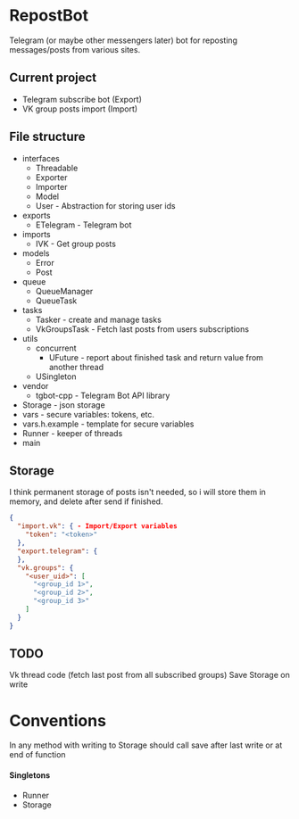 # RepostBot

Telegram (or maybe other messengers later) bot for reposting messages/posts from various sites.


## Current project

- Telegram subscribe bot (Export)
- VK group posts import (Import)


## File structure
- interfaces
  - Threadable
  - Exporter
  - Importer
  - Model
  - User - Abstraction for storing user ids
- exports
  - ETelegram - Telegram bot
- imports
  - IVK - Get group posts
- models
  - Error
  - Post
- queue
  - QueueManager
  - QueueTask
- tasks
  - Tasker - create and manage tasks
  - VkGroupsTask - Fetch last posts from users subscriptions
- utils
  - concurrent
    - UFuture - report about finished task and return value from another thread
  - USingleton
- vendor
  - tgbot-cpp - Telegram Bot API library
- Storage - json storage
- vars - secure variables: tokens, etc.
- vars.h.example - template for secure variables
- Runner - keeper of threads
- main


## Storage

I think permanent storage of posts isn't needed, so i will store them in memory, and delete after send if finished.

```json
{
  "import.vk": { - Import/Export variables
    "token": "<token>"
  },
  "export.telegram": {
  },
  "vk.groups": {
    "<user_uid>": [
      "<group_id 1>",
      "<group_id 2>",
      "<group_id 3>"
    ]
  }
}
```


## TODO

Vk thread code (fetch last post from all subscribed groups)
Save Storage on write


# Conventions

In any method with writing to Storage should call save after last write or at end of function


#### Singletons

- Runner
- Storage
